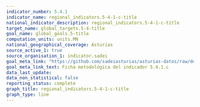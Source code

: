 ```yaml
---
indicator_number: 5.4.1
indicator_name: regional_indicators.5-4-1-c-title
national_indicator_description: regional_indicators.5-4-1-c-title
target_name: global_targets.5-4-title
goal_name: global_goals.5-title
computation_units: units.MN
national_geographical_coverage: Asturias
source_active_1: true
source_organisation_1: indicator.sadei
goal_meta_link: "https://github.com/sadeiasturias/asturias-datos/raw/develop/descargas/metodologia/5.4.1.c.pdf"
goal_meta_link_text: Ficha metodológica del indicador 5.4.1.c
data_last_update:  
data_non_statistical: false
reporting_status: complete
graph_title: regional_indicators.5-4-1-c-title
graph_type: line
---
```


